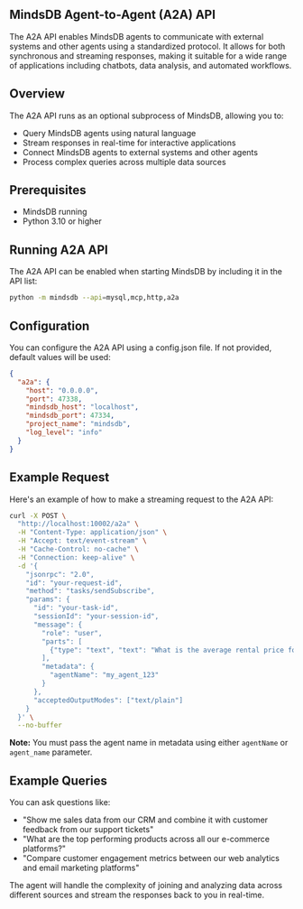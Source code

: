 ## MindsDB Agent-to-Agent (A2A) API

The A2A API enables MindsDB agents to communicate with external systems and other agents using a standardized protocol. It allows for both synchronous and streaming responses, making it suitable for a wide range of applications including chatbots, data analysis, and automated workflows.

## Overview

The A2A API runs as an optional subprocess of MindsDB, allowing you to:

- Query MindsDB agents using natural language
- Stream responses in real-time for interactive applications
- Connect MindsDB agents to external systems and other agents
- Process complex queries across multiple data sources

## Prerequisites

- MindsDB running
- Python 3.10 or higher

## Running A2A API

The A2A API can be enabled when starting MindsDB by including it in the API list:

```bash
python -m mindsdb --api=mysql,mcp,http,a2a
```

## Configuration

You can configure the A2A API using a config.json file. If not provided, default values will be used:

```json
{
  "a2a": {
    "host": "0.0.0.0",
    "port": 47338,
    "mindsdb_host": "localhost",
    "mindsdb_port": 47334,
    "project_name": "mindsdb",
    "log_level": "info"
  }
}
```

## Example Request

Here's an example of how to make a streaming request to the A2A API:

```bash
curl -X POST \
  "http://localhost:10002/a2a" \
  -H "Content-Type: application/json" \
  -H "Accept: text/event-stream" \
  -H "Cache-Control: no-cache" \
  -H "Connection: keep-alive" \
  -d '{
    "jsonrpc": "2.0",
    "id": "your-request-id",
    "method": "tasks/sendSubscribe",
    "params": {
      "id": "your-task-id",
      "sessionId": "your-session-id",
      "message": {
        "role": "user",
        "parts": [
          {"type": "text", "text": "What is the average rental price for a three bedroom?"}
        ],
        "metadata": {
          "agentName": "my_agent_123"
        }
      },
      "acceptedOutputModes": ["text/plain"]
    }
  }' \
  --no-buffer
```

**Note:** You must pass the agent name in metadata using either `agentName` or `agent_name` parameter.

## Example Queries

You can ask questions like:

- "Show me sales data from our CRM and combine it with customer feedback from our support tickets"
- "What are the top performing products across all our e-commerce platforms?"
- "Compare customer engagement metrics between our web analytics and email marketing platforms"

The agent will handle the complexity of joining and analyzing data across different sources and stream the responses back to you in real-time.
